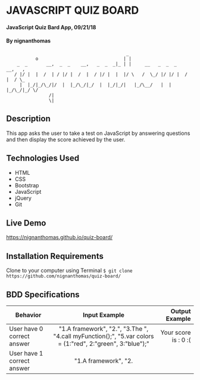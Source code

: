 # JAVASCRIPT QUIZ BOARD

#### JavaScript Quiz Bard App, 09/21/18

#### By **nignanthomas**        
                                                 _                               
               o                                | |                              
        _  _       __,  _  _    __,   _  _  _|_ | |     __   _  _  _    __,   ,  
       / |/ |  |  /  | / |/ |  /  |  / |/ |  |  |/ \   /  \_/ |/ |/ |  /  |  / \_
         |  |_/|_/\_/|/  |  |_/\_/|_/  |  |_/|_/|   |_/\__/   |  |  |_/\_/|_/ \/
                    /|                                                           
                    \|                                                           

## Description
This app asks the user to take a test on JavaScript by answering questions and then display the score achieved by the user.

## Technologies Used
- HTML
- CSS
- Bootstrap
- JavaScript
- jQuery
- Git

## Live Demo
https://nignanthomas.github.io/quiz-board/

## Installation Requirements
Clone to your computer using Terminal
`$ git clone https://github.com/nignanthomas/quiz-board/`

## BDD Specifications
| Behavior                         |  Input Example |  Output  Example|
|----------                         |:-------------: |------:          |
| User have 0 correct answer   | "1.A framework", "2.<scripting>",  "3.The <head>", "4.call myFunction();", "5.var colors = (1:"red", 2:"green", 3:"blue");"     | Your score is : 0 :( |
| User have 1 correct answer   | "1.A framework", "2.<script>",  "3.The <head>", "4.call myFunction();", "5.var colors = (1:"red", 2:"green", 3:"blue");"     | Your score is : 20 :( |
| User have 2 correct answers   | "1.A framework", "2.<script>",  "3.Both", "4.call myFunction();", "5.var colors = (1:"red", 2:"green", 3:"blue");"     | Your score is : 40 :| |
| User have 3 correct answers   | "1.A framework", "2.<script>",  "3.Both", "4.myFunction();", "5.var colors = (1:"red", 2:"green", 3:"blue");"     | Your score is : 60 :| |
| User have 4 correct answers   | "1.A Progrmming language", "2.<script>",  "3.Both", "4.myFunction();", "5.var colors = (1:"red", 2:"green", 3:"blue");"     | Your score is : 80 :) |
| User have 5 correct answers   | "1.A Progrmming language", "2.<script>",  "3.Both", "4.myFunction();", "5.var colors = ["red", "green", "blue"];"     | Your score is : 100 :D |
| User leaves one field or more empty  |"1.A framework", "2.<script>",  "3.", "4.myFunction();", "5."  | Re-submit|
| User doesn't input anything  | "1.", "2.", "3.",  "4.", "5." | Re-submit|

## Support and contact details
Thomas NIGNAN https://github.com/nignanthomas/

### License
This project is under MIT License.
Copyright (c) 2018 nignanthomas

